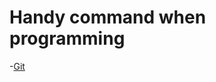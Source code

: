 # Handy command when programming

-[Git](https://github.com/snapfinger/CheatSheets/blob/master/git.md)